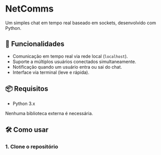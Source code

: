 # NetComms
Um simples chat em tempo real baseado em sockets, desenvolvido com Python.

## 🚀 Funcionalidades

- Comunicação em tempo real via rede local (`localhost`).
- Suporte a múltiplos usuários conectados simultaneamente.
- Notificação quando um usuário entra ou sai do chat.
- Interface via terminal (leve e rápida).

## 📦 Requisitos

- Python 3.x

Nenhuma biblioteca externa é necessária.

## 🛠️ Como usar

### 1. Clone o repositório

